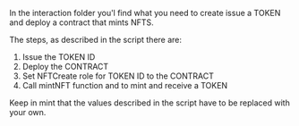In the interaction folder you'l find what you need to create issue a TOKEN and deploy a contract that mints NFTS.

The steps, as described in the script there are:
1. Issue the TOKEN ID
2. Deploy the CONTRACT 
3. Set NFTCreate role for TOKEN ID to the CONTRACT
4. Call mintNFT function and to mint and receive a TOKEN

Keep in mint that the values described in the script have to be replaced with your own.
